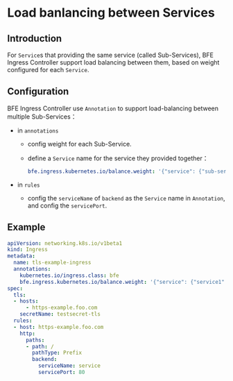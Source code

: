 # Load banlancing between Services
## Introduction

For `Service`s that providing the same service (called Sub-Services),  BFE Ingress Controller support load balancing between them, based on weight configured for each `Service`.

## Configuration

BFE Ingress Controller use `Annotation` to support load-balancing between multiple Sub-Services：

- in `annotations`

  - config weight for each Sub-Service.

  - define a `Service` name for the service they provided together：

    ``` yaml
    bfe.ingress.kubernetes.io/balance.weight: '{"service": {"sub-service1":80, "sub-service2":20}}'
    ```

- in `rules`

  - config the `serviceName` of `backend` as the `Service` name in `Annotation`, and config the `servicePort`.

## Example

```yaml
apiVersion: networking.k8s.io/v1beta1
kind: Ingress
metadata:
  name: tls-example-ingress
  annotations:
    kubernetes.io/ingress.class: bfe    
    bfe.ingress.kubernetes.io/balance.weight: '{"service": {"service1":80, "service2":20}}'
spec:
  tls:
  - hosts:
      - https-example.foo.com
    secretName: testsecret-tls
  rules:
  - host: https-example.foo.com
    http:
      paths:
      - path: /
        pathType: Prefix
        backend:
          serviceName: service
          servicePort: 80
```